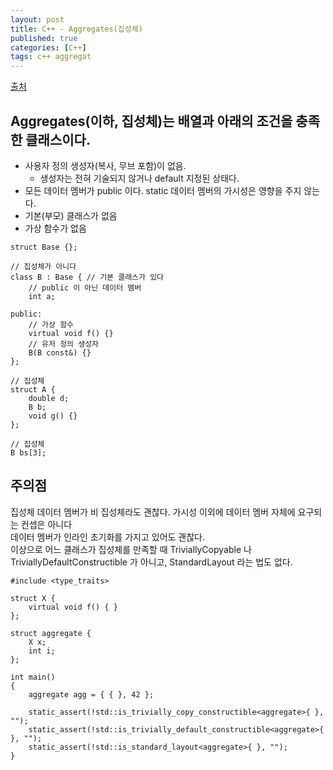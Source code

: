 ```yaml
---
layout: post
title: C++ - Aggregates(집성체)
published: true
categories: [C++]
tags: c++ aggregat
---
```

[출처](http://nekko1119.hatenablog.com/entry/2015/04/21/021133 )  
  
## Aggregates(이하, 집성체)는 배열과 아래의 조건을 충족한 클래스이다.  
- 사용자 정의 생성자(복사, 무브 포함)이 없음.
    - 생성자는 전혀 기술되지 않거나 default 지정된 상태다.
- 모든 데이터 멤버가 public 이다. static 데이터 멤버의 가시성은 영향을 주지 않는다.
- 기본(부모) 클래스가 없음
- 가상 함수가 없음  
  
  
```
struct Base {};

// 집성체가 아니다
class B : Base { // 기본 클래스가 있다
    // public 이 아닌 데이터 멤버
    int a;

public:
    // 가상 함수
    virtual void f() {}
    // 유저 정의 생성자
    B(B const&) {}
};

// 집성체
struct A {
    double d;
    B b;
    void g() {}
};

// 집성체
B bs[3];
```  
  
  
## 주의점
집성체 데이터 멤버가 비 집성체라도 괜찮다. 가시성 이외에 데이터 멤버 자체에 요구되는 컨셉은 아니다   
데이터 멤버가 인라인 초기화를 가지고 있어도 괜찮다.   
이상으로 어느 클래스가 집성체를 만족할 때 TriviallyCopyable 나 TriviallyDefaultConstructible 가 아니고, StandardLayout 라는 법도 없다.    
  
```
#include <type_traits>

struct X {
    virtual void f() { }
};

struct aggregate {
    X x;
    int i;
};

int main()
{
    aggregate agg = { { }, 42 };
    
    static_assert(!std::is_trivially_copy_constructible<aggregate>{ }, "");
    static_assert(!std::is_trivially_default_constructible<aggregate>{ }, "");
    static_assert(!std::is_standard_layout<aggregate>{ }, "");
}
```  
   
 
  
 
